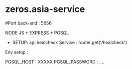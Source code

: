 # zeros.asia-service

#Port back-end : 5656

NODE JS + EXPRESS + PGSQL 

- SETUP:
api healcheck Service :
router.get('/healcheck')

Env setup :

PGSQL_HOST : XXXXX
PGSQL_PASSWORD : 
....
